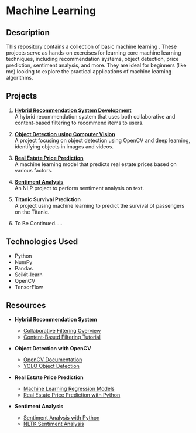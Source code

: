 # Machine Learning 

## Description
This repository contains a collection of basic machine learning . These projects serve as hands-on exercises for learning core machine learning techniques, including recommendation systems, object detection, price prediction, sentiment analysis, and more. They are ideal for beginners (like me) looking to explore the practical applications of machine learning algorithms.

## Projects

1. **[Hybrid Recommendation System Development](https://github.com/SahashRaee/Projects/tree/main/Hybrid%20Recommendation_System_Development)**  
   A hybrid recommendation system that uses both collaborative and content-based filtering to recommend items to users.

2. **[Object Detection using Computer Vision](https://github.com/SahashRaee/Projects/tree/main/Object_Detection_using_cv)**  
   A project focusing on object detection using OpenCV and deep learning, identifying objects in images and videos.

3. **[Real Estate Price Prediction](https://github.com/SahashRaee/Projects/tree/main/Real_State_Price_Prediction)**  
   A machine learning model that predicts real estate prices based on various factors.

4. **[Sentiment Analysis](https://github.com/SahashRaee/Projects/tree/main/Sentiment_Analysis_)**  
   An NLP project to perform sentiment analysis on text.

5. **Titanic Survival Prediction**  
   A project using machine learning to predict the survival of passengers on the Titanic.
   
5. To Be Continued.....


## Technologies Used
- Python
- NumPy
- Pandas
- Scikit-learn
- OpenCV
- TensorFlow 



## Resources
- **Hybrid Recommendation System**  
   - [Collaborative Filtering Overview](https://www.researchgate.net/publication/288369223_Research_on_collaborative_filtering_algorithms)  
   - [Content-Based Filtering Tutorial](https://www.geeksforgeeks.org/content-based-filtering-recommendation-system/)
  
- **Object Detection with OpenCV**  
   - [OpenCV Documentation](https://docs.opencv.org/4.x/d9/df8/tutorial_root.html)  
   - [YOLO Object Detection](https://pjreddie.com/darknet/yolo/)

- **Real Estate Price Prediction**  
   - [Machine Learning Regression Models](https://scikit-learn.org/stable/supervised_learning.html#regression)  
   - [Real Estate Price Prediction with Python](https://towardsdatascience.com/real-estate-price-prediction-using-python-df7ac4b64c88)

- **Sentiment Analysis**  
   - [Sentiment Analysis with Python](https://realpython.com/sentiment-analysis-python/)
   - [NLTK Sentiment Analysis](https://www.nltk.org/howto/sentiment.html)



